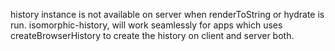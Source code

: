 history instance is not available on server when renderToString or hydrate is run.
isomorphic-history, will work seamlessly for apps which uses createBrowserHistory to create the history on client and server both.
